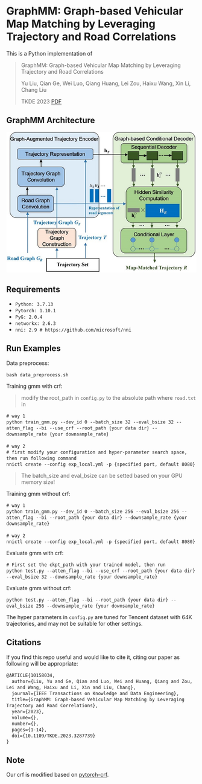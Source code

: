 # GraphMM: Graph-based Vehicular Map Matching by Leveraging Trajectory and Road Correlations

This is a Python implementation of 

> GraphMM: Graph-based Vehicular Map Matching by Leveraging Trajectory and Road Correlations
>
> Yu Liu, Qian Ge, Wei Luo, Qiang Huang, Lei Zou, Haixu Wang, Xin Li, Chang Liu
>
> TKDE 2023 [PDF](https://ieeexplore.ieee.org/document/10158034)



## GraphMM Architecture

<p align="center"><img src="./images/GraphMM.jpg"></p>



## Requirements

- `Python: 3.7.13`
- `Pytorch: 1.10.1`
- `PyG: 2.0.4`
- `networkx: 2.6.3`
- `nni: 2.9 # https://github.com/microsoft/nni`



## Run Examples

Data preprocess:
```
bash data_preprocess.sh
```

Training gmm with crf:

>modify the root_path in `config.py` to the absolute path where `road.txt` in

```shell
# way 1
python train_gmm.py --dev_id 0 --batch_size 32 --eval_bsize 32 --atten_flag --bi --use_crf --root_path {your data dir} --downsample_rate {your downsample_rate}

# way 2
# first modify your configuration and hyper-parameter search space, then run following command
nnictl create --config exp_local.yml -p {specified port, default 8080}
```

> The batch_size and eval_bsize can be setted based on your GPU memory size!

Training gmm without crf:

```shell
# way 1
python train_gmm.py --dev_id 0 --batch_size 256 --eval_bsize 256 --atten_flag --bi --root_path {your data dir} --downsample_rate {your downsample_rate}

# way 2
nnictl create --config exp_local.yml -p {specified port, default 8080}
```

Evaluate gmm with crf:

```shell
# First set the ckpt_path with your trained model, then run
python test.py --atten_flag --bi --use_crf --root_path {your data dir} --eval_bsize 32 --downsample_rate {your downsample_rate}
```

Evaluate gmm without crf:

```shell
python test.py --atten_flag --bi --root_path {your data dir} --eval_bsize 256 --downsample_rate {your downsample_rate}
```

The hyper parameters in `config.py` are tuned for Tencent dataset with 64K trajectories, and may not be suitable for other settings.



## Citations

If you find this repo useful and would like to cite it, citing our paper as following will be appropriate:

```
@ARTICLE{10158034,
  author={Liu, Yu and Ge, Qian and Luo, Wei and Huang, Qiang and Zou, Lei and Wang, Haixu and Li, Xin and Liu, Chang},
  journal={IEEE Transactions on Knowledge and Data Engineering}, 
  title={GraphMM: Graph-based Vehicular Map Matching by Leveraging Trajectory and Road Correlations}, 
  year={2023},
  volume={},
  number={},
  pages={1-14},
  doi={10.1109/TKDE.2023.3287739}
}
```



## Note

Our crf is modified based on [pytorch-crf](https://pytorch-crf.readthedocs.io/en/stable/).
